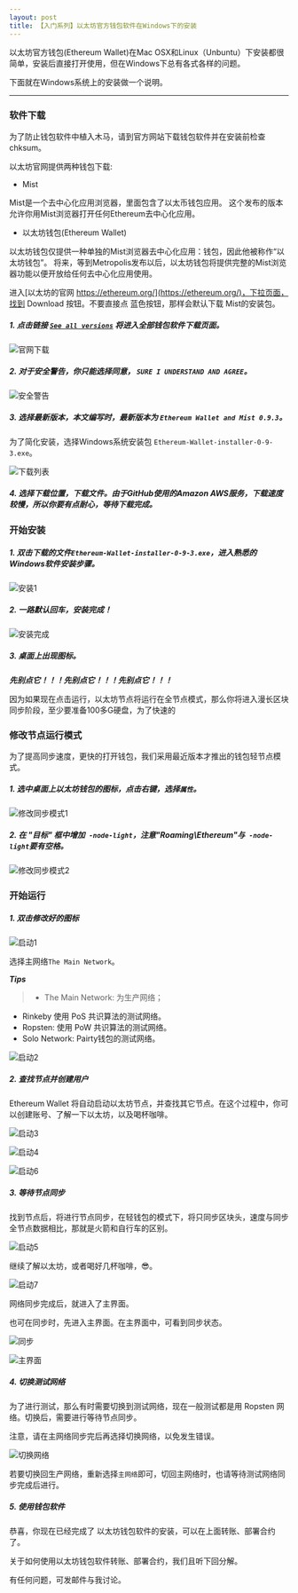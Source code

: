 ```yaml
---
layout: post
title: 【入门系列】以太坊官方钱包软件在Windows下的安装
---
```


以太坊官方钱包(Ethereum Wallet)在Mac OSX和Linux（Unbuntu）下安装都很简单，安装后直接打开使用，但在Windows下总有各式各样的问题。

下面就在Windows系统上的安装做一个说明。

***

### 软件下载

为了防止钱包软件中植入木马，请到官方网站下载钱包软件并在安装前检查chksum。

以太坊官网提供两种钱包下载:

* Mist

Mist是一个去中心化应用浏览器，里面包含了以太币钱包应用。
这个发布的版本允许你用Mist浏览器打开任何Ethereum去中心化应用。

* 以太坊钱包(Ethereum Wallet)

以太坊钱包仅提供一种单独的Mist浏览器去中心化应用：钱包，因此他被称作“以太坊钱包”。
将来，等到Metropolis发布以后，以太坊钱包将提供完整的Mist浏览器功能以便开放给任何去中心化应用使用。

进入[以太坊的官网 https://ethereum.org/](https://ethereum.org/)，下拉页面，找到 Download 按钮。不要直接点 蓝色按钮，那样会默认下载
Mist的安装包。

##### 1. 点击链接 [`See all versions`](https://github.com/ethereum/mist/releases/latest) 将进入全部钱包软件下载页面。

![官网下载](/img/blog/ethereum-wallet-install-windows/website-download.png)

##### 2. 对于安全警告，你只能选择同意， `SURE I UNDERSTAND AND AGREE`。

![安全警告](/img/blog/ethereum-wallet-install-windows/security-warning.png)

##### 3. 选择最新版本，本文编写时，最新版本为 `Ethereum Wallet and Mist 0.9.3`。

为了简化安装，选择Windows系统安装包 `Ethereum-Wallet-installer-0-9-3.exe`。

![下载列表](/img/blog/ethereum-wallet-install-windows/download-list.png)

##### 4. 选择下载位置，下载文件。由于GitHub使用的Amazon AWS服务，下载速度较慢，所以你要有点耐心，等待下载完成。

### 开始安装

##### 1. 双击下载的文件`Ethereum-Wallet-installer-0-9-3.exe`，进入熟悉的Windows软件安装步骤。

![安装1](/img/blog/ethereum-wallet-install-windows/install-1.png)

##### 2. 一路默认回车，安装完成！

![安装完成](/img/blog/ethereum-wallet-install-windows/install-finish.png)

##### 3. 桌面上出现图标。

  ***先别点它！！！先别点它！！！先别点它！！！***

因为如果现在点击运行，以太坊节点将运行在全节点模式，那么你将进入漫长区块同步阶段，至少要准备100多G硬盘，为了快速的

### 修改节点运行模式

为了提高同步速度，更快的打开钱包，我们采用最近版本才推出的钱包轻节点模式。

##### 1. 选中桌面上以太坊钱包的图标，点击右键，选择`属性`。

![修改同步模式1](/img/blog/ethereum-wallet-install-windows/change-syncmode-1.png)

##### 2. 在 "目标" 框中增加` -node-light`，注意"Roaming\Ethereum"与` -node-light`要有空格。

![修改同步模式2](/img/blog/ethereum-wallet-install-windows/change-syncmode-2.png)

### 开始运行

##### 1. 双击修改好的图标

![启动1](/img/blog/ethereum-wallet-install-windows/start-1.png)

选择主网络`The Main Network`。

***Tips***
> * The Main Network: 为生产网络；
* Rinkeby 使用 PoS 共识算法的测试网络。
 * Ropsten: 使用 PoW 共识算法的测试网络。
 * Solo Network: Pairty钱包的测试网络。

![启动2](/img/blog/ethereum-wallet-install-windows/start-2.png)

##### 2. 查找节点并创建用户

Ethereum Wallet 将自动启动以太坊节点，并查找其它节点。在这个过程中，你可以创建账号、了解一下以太坊，以及喝杯咖啡。

![启动3](/img/blog/ethereum-wallet-install-windows/start-3.png)

![启动4](/img/blog/ethereum-wallet-install-windows/start-4.png)

![启动6](/img/blog/ethereum-wallet-install-windows/start-6.png)


##### 3. 等待节点同步

找到节点后，将进行节点同步，在轻钱包的模式下，将只同步区块头，速度与同步全节点数据相比，那就是火箭和自行车的区别。

![启动5](/img/blog/ethereum-wallet-install-windows/start-5.png)

继续了解以太坊，或者喝好几杯咖啡，😎。

![启动7](/img/blog/ethereum-wallet-install-windows/start-7.png)

网络同步完成后，就进入了主界面。

也可在同步时，先进入主界面。在主界面中，可看到同步状态。

![同步](/img/blog/ethereum-wallet-install-windows/syncnode.png)

![主界面](/img/blog/ethereum-wallet-install-windows/main-ui.png)

##### 4. 切换测试网络

为了进行测试，那么有时需要切换到测试网络，现在一般测试都是用 Ropsten 网络。切换后，需要进行等待节点同步。

注意，请在主网络同步完后再选择切换网络，以免发生错误。

![切换网络](/img/blog/ethereum-wallet-install-windows/change-network.png)

若要切换回生产网络，重新选择`主网络`即可，切回主网络时，也请等待测试网络同步完成后进行。


##### 5. 使用钱包软件

恭喜，你现在已经完成了 以太坊钱包软件的安装，可以在上面转账、部署合约了。

关于如何使用以太坊钱包软件转账、部署合约，我们且听下回分解。

有任何问题，可发邮件与我讨论。
